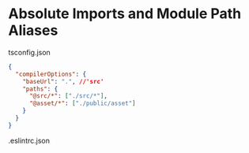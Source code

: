 # Absolute Imports and Module Path Aliases

tsconfig.json

```json
{
  "compilerOptions": {
    "baseUrl": ".", //'src'
    "paths": {
      "@src/*": ["./src/*"],
      "@asset/*": ["./public/asset"]
    }
  }
}
```



.eslintrc.json

```json
```



